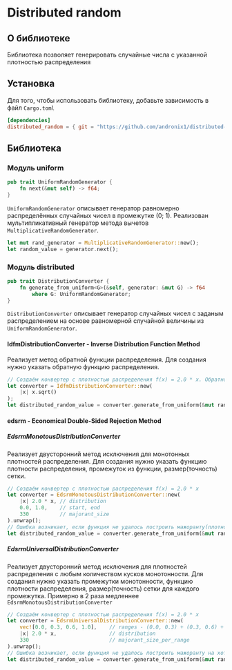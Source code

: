 # Distributed random
## О библиотеке
Библиотека позволяет генерировать случайные числа с указанной плотностью распределения 
## Установка
Для того, чтобы использовать библиотеку, добавьте зависимость в файл `Cargo.toml`
```toml
[dependencies]
distributed_random = { git = "https://github.com/andronix1/distributed-random" }
```
## Библиотека
### Модуль uniform
```rust
pub trait UniformRandomGenerator {
    fn next(&mut self) -> f64;
}
```
`UniformRandomGenerator` описывает генератор равномерно распределённых случайных чисел в промежутке (0; 1). Реализован мультипликативный генератор метода вычетов `MultiplicativeRandomGenerator`.
```rust
let mut rand_generator = MultiplicativeRandomGenerator::new();
let random_value = generator.next();
```
### Модуль distributed
```rust
pub trait DistributionConverter {
    fn generate_from_uniform<G>(&self, generator: &mut G) -> f64
        where G: UniformRandomGenerator;
}
```
`DistributionConverter` описывает генератор случайных чисел с заданым распределением на основе равномерной случайной величины из `UniformRandomGenerator`. 
#### IdfmDistributionConverter - Inverse Distribution Function Method
Реализует метод обратной функции распределения. Для создания нужно указать обратную функцию распределения.
```rust
// Создаём конвертер с плотностью распределения f(x) = 2.0 * x. Обратной функцией распределения для f(x) является Fi(x) = sqrt(x)
let converter = IdfmDistributionConverter::new(
    |x| x.sqrt()
);
let distributed_random_value = converter.generate_from_uniform(&mut rand_generator);
```
#### edsrm - Economical Double-Sided Rejection Method
##### EdsrmMonotousDistributionConverter
Реализует двусторонний метод исключения для монотонных плотностей распределения. Для создания нужно указать функцию плотности распределения, промежуток из функции, размер(точность) сетки.
```rust
// Создаём конвертер с плотностью распределения f(x) = 2.0 * x
let converter = EdsrmMonotousDistributionConverter::new(
    |x| 2.0 * x, // distribution
    0.0, 1.0,    // start, end 
    330          // majorant_size
).unwrap(); 
// Ошибка возникает, если функция не удалось построить мажоранту(плотность распределения на промежутке должна быть монотонной, положительной, непрерывной и ограниченной)
let distributed_random_value = converter.generate_from_uniform(&mut rand_generator);
```

##### EdsrmUniversalDistributionConverter
Реализует двусторонний метод исключения для плотностей распределения с любым количеством кусков монотонности. Для создания нужно указать промежутки монотонности, функцию плотности распределения, размер(точность) сетки для каждого промежутка. Примерно в 2 раза медленнее `EdsrmMonotousDistributionConverter`
```rust
// Создаём конвертер с плотностью распределения f(x) = 2.0 * x
let converter = EdsrmUniversalDistributionConverter::new(
    vec![0.0, 0.3, 0.6, 1.0],    // ranges - (0.0, 0.3) + (0.3, 0.6) + (0.6, 1.0) 
    |x| 2.0 * x,                 // distribution
    330                          // majorant_size_per_range
).unwrap(); 
// Ошибка возникает, если функция не удалось построить мажоранту на хотя бы одном из промежутков монотонности(плотность распределения на промежутке должна быть положительной, непрерывной и ограниченной)
let distributed_random_value = converter.generate_from_uniform(&mut rand_generator);
```
